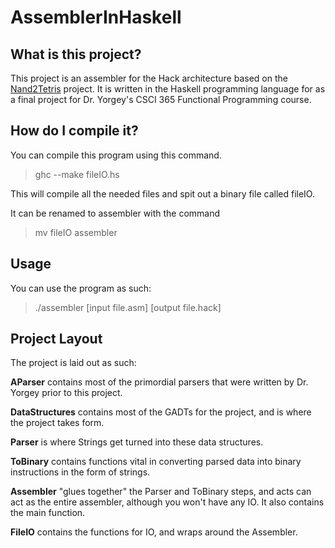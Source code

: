 # AssemblerInHaskell

## What is this project?

This project is an assembler for the Hack architecture based on the [Nand2Tetris](https://www.nand2tetris.org/) project. It is written in the Haskell programming language for as a final project for Dr. Yorgey's CSCI 365 Functional Programming course.

## How do I compile it?

You can compile this program using this command.

> ghc --make fileIO.hs

This will compile all the needed files and spit out a binary file called fileIO. 

It can be renamed to assembler with the command

> mv fileIO assembler

## Usage

You can use the program as such:

> ./assembler [input file.asm] [output file.hack]

## Project Layout

The project is laid out as such:

**AParser** contains most of the primordial parsers that were written by Dr. Yorgey prior to this project. 

**DataStructures** contains most of the GADTs for the project, and is where the project takes form. 

**Parser** is where Strings get turned into these data structures.

**ToBinary** contains functions vital in converting parsed data into binary instructions in the form of strings. 

**Assembler** "glues together" the Parser and ToBinary steps, and acts can act as the entire assembler, although you won't have any IO.  It also contains the main function.

**FileIO** contains the functions for IO, and wraps around the Assembler.



